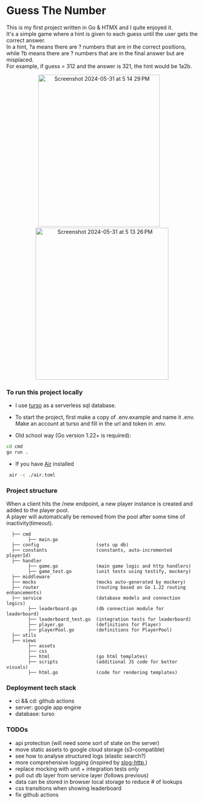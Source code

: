 # Guess The Number
This is my first project written in Go & HTMX and I quite enjoyed it. \
It's a simple game where a hint is given to each guess until the user gets the correct answer. \
In a hint, ?a means there are ? numbers that are in the correct positions, 
while ?b means there are ? numbers that are in the final answer but are misplaced. \
For example, if guess = 312 and the answer is 321, the hint would be 1a2b.

<p align="center">
<img height="400" width="320" alt="Screenshot 2024-05-31 at 5 14 29 PM" src="https://github.com/livingpool/guess-the-number/assets/52132459/97dba180-16b1-4f25-b29c-48489c7b872f">
&nbsp;&nbsp;&nbsp;
<img height="400" width="350" alt="Screenshot 2024-05-31 at 5 13 26 PM" src="https://github.com/livingpool/guess-the-number/assets/52132459/704bee09-fcac-4242-8765-db64e18e7a59">
</p>

### To run this project locally
- I use [turso](https://turso.tech) as a serverless sql database.
- To start the project, first make a copy of .env.example and name it .env. \
  Make an account at turso and fill in the url and token in .env.

- Old school way (Go version 1.22+ is required):
```bash
cd cmd
go run .
```

- If you have [Air](https://github.com/cosmtrek/air) installed
```bash
 air -c ./air.toml
```

### Project structure
When a client hits the /new endpoint, a new player instance is created and added to the player pool. \
A player will automatically be removed from the pool after some time of inactivity(timeout).
```
  ├── cmd
        ├── main.go           
  ├── config                     (sets up db)
  ├── constants                  (constants, auto-incremented playerId)
  ├── handler
        ├── game.go              (main game logic and http handlers)
        ├── game_test.go         (unit tests using testify, mockery)
  ├── middleware
  ├── mocks                      (mocks auto-generated by mockery)
  ├── router                     (routing based on Go 1.22 routing enhancements)
  ├── service                    (database models and connection logics)
        ├── leaderboard.go       (db connection module for leaderboard)
        ├── leaderboard_test.go  (integration tests for leaderboard)
        ├── player.go            (definitions for Player)
        ├── playerPool.go        (definitions for PlayerPool)
  ├── utils
  ├── views
        ├── assets
        ├── css
        ├── html                 (go html templates)
        ├── scripts              (additional JS code for better visuals)
        ├── html.go              (code for rendering templates)           
```

### Deployment tech stack
- ci && cd: github actions
- server: google app engine
- database: turso

### TODOs
- api protection (will need some sort of state on the server)
- move static assets to google cloud storage (s3-compatible)
- see how to analyse structured logs (elastic search?)
- more comprehensive logging (inspired by [ slog-http ](https://github.com/samber/slog-http))
- replace mocking with unit + integration tests only
- pull out db layer from service layer (follows previous)
- data can be stored in browser local storage to reduce # of lookups
- css transitions when showing leaderboard
- fix github actions
